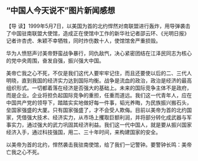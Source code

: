 ## “中国人今天说不”图片新闻感想



【导  读】1999年5月7日，以美国为首的北约悍然对南联盟进行轰炸，用导弹袭击了中国驻南联盟大使馆，造成正在使馆中工作的新华社记者邵云环、《光明日报》记者许杏虎、朱颖不幸牺牲，同时炸伤数十人，使馆馆舍严重损毁。



华为人愤怒声讨美帝野蛮战争暴行，同仇敌忾，决心紧密团结在江泽民同志为核心的党中央周围，奋发自强，振兴强大中国。

美帝亡我之心不死，不仅是我们这代人要牢牢记住，而且还要使以后的二、三代人明晓，直到我国的经济实力达到国际均衡。战争是流血的政治，政治是经济的最高组织形式。一切都着落在经济是否强大的基础上。未来的国际竞争主体不是政府，而是企业。企业将担负起国际竞争的重担，任重而道远。我们这一代青年人，应在中国共产党的领导下，踏踏实实地做好每一件事，韬光养晦，为民族振兴搬石头，垒国家强盛的大厦。只有国家强盛了，才不会受人欺侮。目前以美帝为首的北约国家，凭借强大技术、经济实力，从市场上攫取巨额利润，并将部分转化成武器与军事实力，通过强大的武力巩固其经济利益。我们这一代中国人，就是要从振兴国家经济入手，通过科技强国，用二、三十年时间，来构建国家的安全。

以美帝为首的北约，悍然袭击我驻南使馆，给了我们一记警钟。要警钟长鸣：美帝亡我之心不死。
